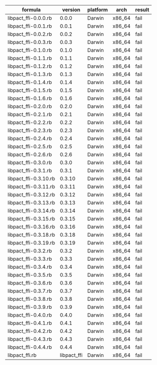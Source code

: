 | formula | version | platform | arch | result |
| ------- | ------- | -------- | ---- | ------ |
| libpact_ffi-0.0.0.rb | 0.0.0 | Darwin | x86_64 | fail |\n
| libpact_ffi-0.0.1.rb | 0.0.1 | Darwin | x86_64 | fail |\n
| libpact_ffi-0.0.2.rb | 0.0.2 | Darwin | x86_64 | fail |\n
| libpact_ffi-0.0.3.rb | 0.0.3 | Darwin | x86_64 | fail |\n
| libpact_ffi-0.1.0.rb | 0.1.0 | Darwin | x86_64 | fail |\n
| libpact_ffi-0.1.1.rb | 0.1.1 | Darwin | x86_64 | fail |\n
| libpact_ffi-0.1.2.rb | 0.1.2 | Darwin | x86_64 | fail |\n
| libpact_ffi-0.1.3.rb | 0.1.3 | Darwin | x86_64 | fail |\n
| libpact_ffi-0.1.4.rb | 0.1.4 | Darwin | x86_64 | fail |\n
| libpact_ffi-0.1.5.rb | 0.1.5 | Darwin | x86_64 | fail |\n
| libpact_ffi-0.1.6.rb | 0.1.6 | Darwin | x86_64 | fail |\n
| libpact_ffi-0.2.0.rb | 0.2.0 | Darwin | x86_64 | fail |\n
| libpact_ffi-0.2.1.rb | 0.2.1 | Darwin | x86_64 | fail |\n
| libpact_ffi-0.2.2.rb | 0.2.2 | Darwin | x86_64 | fail |\n
| libpact_ffi-0.2.3.rb | 0.2.3 | Darwin | x86_64 | fail |\n
| libpact_ffi-0.2.4.rb | 0.2.4 | Darwin | x86_64 | fail |\n
| libpact_ffi-0.2.5.rb | 0.2.5 | Darwin | x86_64 | fail |\n
| libpact_ffi-0.2.6.rb | 0.2.6 | Darwin | x86_64 | fail |\n
| libpact_ffi-0.3.0.rb | 0.3.0 | Darwin | x86_64 | fail |\n
| libpact_ffi-0.3.1.rb | 0.3.1 | Darwin | x86_64 | fail |\n
| libpact_ffi-0.3.10.rb | 0.3.10 | Darwin | x86_64 | fail |\n
| libpact_ffi-0.3.11.rb | 0.3.11 | Darwin | x86_64 | fail |\n
| libpact_ffi-0.3.12.rb | 0.3.12 | Darwin | x86_64 | fail |\n
| libpact_ffi-0.3.13.rb | 0.3.13 | Darwin | x86_64 | fail |\n
| libpact_ffi-0.3.14.rb | 0.3.14 | Darwin | x86_64 | fail |\n
| libpact_ffi-0.3.15.rb | 0.3.15 | Darwin | x86_64 | fail |\n
| libpact_ffi-0.3.16.rb | 0.3.16 | Darwin | x86_64 | fail |\n
| libpact_ffi-0.3.18.rb | 0.3.18 | Darwin | x86_64 | fail |\n
| libpact_ffi-0.3.19.rb | 0.3.19 | Darwin | x86_64 | fail |\n
| libpact_ffi-0.3.2.rb | 0.3.2 | Darwin | x86_64 | fail |\n
| libpact_ffi-0.3.3.rb | 0.3.3 | Darwin | x86_64 | fail |\n
| libpact_ffi-0.3.4.rb | 0.3.4 | Darwin | x86_64 | fail |\n
| libpact_ffi-0.3.5.rb | 0.3.5 | Darwin | x86_64 | fail |\n
| libpact_ffi-0.3.6.rb | 0.3.6 | Darwin | x86_64 | fail |\n
| libpact_ffi-0.3.7.rb | 0.3.7 | Darwin | x86_64 | fail |\n
| libpact_ffi-0.3.8.rb | 0.3.8 | Darwin | x86_64 | fail |\n
| libpact_ffi-0.3.9.rb | 0.3.9 | Darwin | x86_64 | fail |\n
| libpact_ffi-0.4.0.rb | 0.4.0 | Darwin | x86_64 | fail |\n
| libpact_ffi-0.4.1.rb | 0.4.1 | Darwin | x86_64 | fail |\n
| libpact_ffi-0.4.2.rb | 0.4.2 | Darwin | x86_64 | fail |\n
| libpact_ffi-0.4.3.rb | 0.4.3 | Darwin | x86_64 | fail |\n
| libpact_ffi-0.4.4.rb | 0.4.4 | Darwin | x86_64 | fail |\n
| libpact_ffi.rb | libpact_ffi | Darwin | x86_64 | fail |\n
